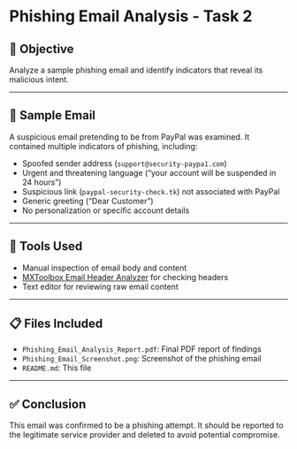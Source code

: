 # Phishing Email Analysis - Task 2

## 📌 Objective
Analyze a sample phishing email and identify indicators that reveal its malicious intent.

---

## 📨 Sample Email
A suspicious email pretending to be from PayPal was examined. It contained multiple indicators of phishing, including:

- Spoofed sender address (`support@security-paypa1.com`)
- Urgent and threatening language (“your account will be suspended in 24 hours”)
- Suspicious link (`paypal-security-check.tk`) not associated with PayPal
- Generic greeting (“Dear Customer”)
- No personalization or specific account details

---

## 🧠 Tools Used
- Manual inspection of email body and content
- [MXToolbox Email Header Analyzer](https://mxtoolbox.com/EmailHeaders.aspx) for checking headers
- Text editor for reviewing raw email content

---

## 📋 Files Included
- `Phishing_Email_Analysis_Report.pdf`: Final PDF report of findings
- `Phishing_Email_Screenshot.png`: Screenshot of the phishing email
- `README.md`: This file

---

## ✅ Conclusion
This email was confirmed to be a phishing attempt. It should be reported to the legitimate service provider and deleted to avoid potential compromise.
